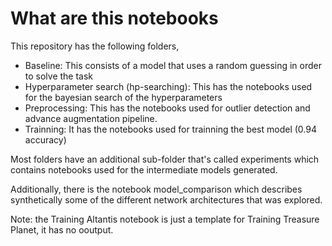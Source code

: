 # What are this notebooks

This repository has the following folders, 

* Baseline: This consists of a model that uses a random guessing in order to solve the task
* Hyperparameter search (hp-searching): This has the notebooks used for the bayesian search of the hyperparameters
* Preprocessing: This has the notebooks used for outlier detection and advance augmentation pipeline.
* Trainning: It has the notebooks used for trainning the best model (0.94 accuracy)
  
Most folders have an additional sub-folder that's called experiments which contains notebooks used for the intermediate models generated.

Additionally, there is the notebook model_comparison which describes synthetically some of the different network architectures that was explored.

Note: the Training Altantis notebook is just a template for Training Treasure Planet, it has no ooutput.
